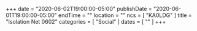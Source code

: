 +++
date = "2020-06-02T19:00:00-05:00"
publishDate = "2020-06-01T19:00:00-05:00"
endTime = ""
location = ""
ncs = [ "KA0LDG" ]
title = "Isolation Net 0602"
categories = [ "Social" ]
dates = [ "" ]
+++
